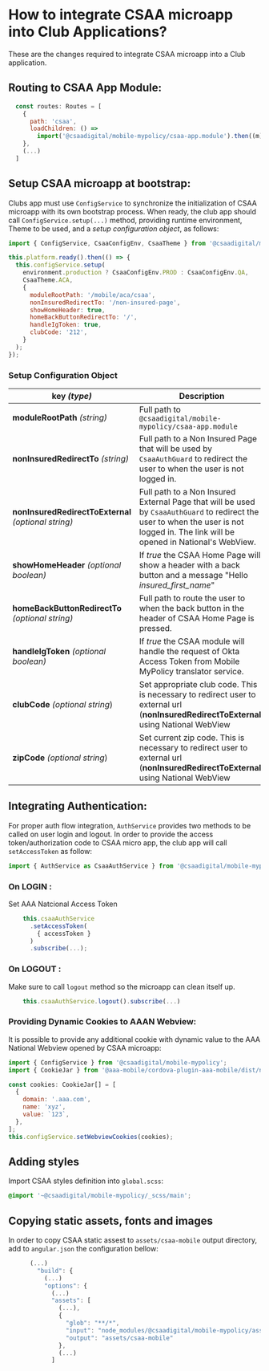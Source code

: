 # How to integrate CSAA microapp into Club Applications?

These are the changes required to integrate CSAA microapp into a Club application.

## Routing to CSAA App Module:

```javascript
  const routes: Routes = [
    {
      path: 'csaa',
      loadChildren: () =>
        import('@csaadigital/mobile-mypolicy/csaa-app.module').then((m) => m.CsaaAppModule),
    },
    (...)
  ]
```

## Setup CSAA microapp at bootstrap:

Clubs app must use `ConfigService` to synchronize the initialization of CSAA microapp with its own bootstrap process. When ready, the club app should call `ConfigService.setup(...)` method, providing runtime environment, Theme to be used, and a _setup configuration object_, as follows:

```javascript
import { ConfigService, CsaaConfigEnv, CsaaTheme } from '@csaadigital/mobile-mypolicy';

this.platform.ready().then(() => {
  this.configService.setup(
    environment.production ? CsaaConfigEnv.PROD : CsaaConfigEnv.QA,
    CsaaTheme.ACA,
    {
      moduleRootPath: '/mobile/aca/csaa',
      nonInsuredRedirectTo: '/non-insured-page',
      showHomeHeader: true,
      homeBackButtonRedirectTo: '/',
      handleIgToken: true,
      clubCode: '212',
    }
  );
});
```

### Setup Configuration Object

| **key** _(type)_                                     | Description                                                                                                                                                                          | Default value                               |
| ---------------------------------------------------- | ------------------------------------------------------------------------------------------------------------------------------------------------------------------------------------ | ------------------------------------------- |
| **moduleRootPath** _(string)_                        | Full path to `@csaadigital/mobile-mypolicy/csaa-app.module`                                                                                                                          |
| **nonInsuredRedirectTo** _(string)_                  | Full path to a Non Insured Page that will be used by `CsaaAuthGuard` to redirect the user to when the user is not logged in.                                                         |
| **nonInsuredRedirectToExternal** _(optional string)_ | Full path to a Non Insured External Page that will be used by `CsaaAuthGuard` to redirect the user to when the user is not logged in. The link will be opened in National's WebView. | https://www.aaa.com/appsmartphoneinsurance9 |
| **showHomeHeader** _(optional boolean)_              | If _true_ the CSAA Home Page will show a header with a back button and a message "Hello _insured_first_name_"                                                                        | _false_                                     |
| **homeBackButtonRedirectTo** _(optional string)_     | Full path to route the user to when the back button in the header of CSAA Home Page is pressed.                                                                                      | _'/'_                                       |
| **handleIgToken** _(optional boolean)_               | If _true_ the CSAA module will handle the request of Okta Access Token from Mobile MyPolicy translator service.                                                                      | _false_                                     |
| **clubCode** _(optional string_)                     | Set appropriate club code. This is necessary to redirect user to external url (**nonInsuredRedirectToExternal**) using National WebView                                              | _'005'_                                     |
| **zipCode** _(optional string_)                      | Set current zip code. This is necessary to redirect user to external url (**nonInsuredRedirectToExternal**) using National WebView                                                   | _null_                                      |

## Integrating Authentication:

For proper auth flow integration, `AuthService` provides two methods to be called on user login and logout. In order to provide the access token/authorization code to CSAA micro app, the club app will call `setAccessToken` as follow:

```javascript
import { AuthService as CsaaAuthService } from '@csaadigital/mobile-mypolicy';
```

### On LOGIN :

Set AAA Natcional Access Token

```javascript
    this.csaaAuthService
      .setAccessToken(
        { accessToken }
      )
      .subscribe(...);
```

### On LOGOUT :

Make sure to call `logout` method so the microapp can clean itself up.

```javascript
    this.csaaAuthService.logout().subscribe(...)
```

### Providing Dynamic Cookies to AAAN Webview:

It is possible to provide any additional cookie with dynamic value to the AAA National Webview opened by CSAA microapp:

```javascript
import { ConfigService } from '@csaadigital/mobile-mypolicy';
import { CookieJar } from '@aaa-mobile/cordova-plugin-aaa-mobile/dist/ngx/interfaces';

const cookies: CookieJar[] = [
  {
    domain: '.aaa.com',
    name: 'xyz',
    value: `123`,
  },
];
this.configService.setWebviewCookies(cookies);
```

## Adding styles

Import CSAA styles definition into `global.scss`:

```scss
@import '~@csaadigital/mobile-mypolicy/_scss/main';
```

## Copying static assets, fonts and images

In order to copy CSAA static assest to `assets/csaa-mobile` output directory, add to `angular.json` the configuration bellow:

```javascript
      (...)
        "build": {
          (...)
          "options": {
            (...)
            "assets": [
              (...),
              {
                "glob": "**/*",
                "input": "node_modules/@csaadigital/mobile-mypolicy/assets",
                "output": "assets/csaa-mobile"
              },
              (...)
            ]
```
